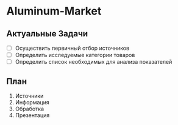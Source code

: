# Aluminum-Market

## Актуальные Задачи
- [ ] Осуществить первичный отбор источников
- [ ] Определить исследуемые категории товаров
- [ ] Определить список необходимых для анализа показателей

## План
1. Источники
2. Информация
3. Обработка
4. Презентация
